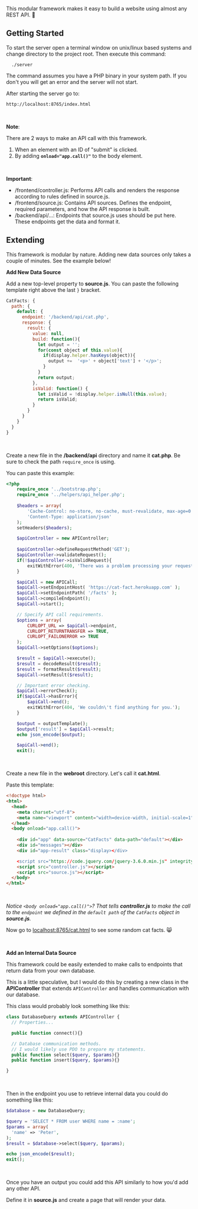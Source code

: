 This modular framework makes it easy to build a website using almost any REST API. :rocket:

## Getting Started

To start the server open a terminal window on unix/linux based systems and change
directory to the project root. Then execute this command:

```
  ./server
```

The command assumes you have a PHP binary in your system path. If you don't you
will get an error and the server will not start.

After starting the server go to:

```
http://localhost:8765/index.html
```

<br/>

**Note**:
<br/>

There are 2 ways to make an API call with this framework.

  1. When an element with an ID of "submit" is clicked.
  2. By adding **```onload="app.call()"```** to the body element.<br/>

<br/>

**Important**:
<br/>
- /frontend/controller.js: Performs API calls and renders the response according to rules defined in source.js.
- /frontend/source.js: Contains API sources. Defines the endpoint, required parameters, and how the API response is built.
- /backend/api/...: Endpoints that source.js uses should be put here. These endpoints get the data and format it.

## Extending

This framework is modular by nature. Adding new data sources only takes a couple of minutes. See the example below!

<a name="extending-add-new-source"></a>
**Add New Data Source**

Add a new top-level property to **source.js**. You can paste the following template right above the last ```}``` bracket.

```javascript
CatFacts: {
  path: {
    default: {
      endpoint: '/backend/api/cat.php',
      response: {
        result: {
          value: null,
          build: function(){
            let output = '';
            for(const object of this.value){
              if(display.helper.hasKeys(object)){
                output +=  '<p>' + object['text'] + '</p>';
              }
            }
            return output;
          },
          isValid: function() {
            let isValid = !display.helper.isNull(this.value);
            return isValid;
          }
        }
      }
    }
  }
}
```

<br/>

Create a new file in the **/backend/api** directory and name it **cat.php**. Be sure to check the path ```require_once``` is using.<br/>

You can paste this example:

```php
<?php
    require_once '../bootstrap.php';
    require_once '../helpers/api_helper.php';
    
    $headers = array(
        'Cache-Control: no-store, no-cache, must-revalidate, max-age=0',
        'Content-Type: application/json'
    );
    setHeaders($headers);

    $apiController = new APIController;
    
    $apiController->defineRequestMethod('GET');
    $apiController->validateRequest();
    if(!$apiController->isValidRequest){
        exitWithError(400, 'There was a problem processing your request.');
    }

    $apiCall = new APICall;
    $apiCall->setEndpointHost( 'https://cat-fact.herokuapp.com' );
    $apiCall->setEndpointPath( '/facts' );
    $apiCall->compileEndpoint();
    $apiCall->start();

    // Specify API call requirements.
    $options = array(
        CURLOPT_URL => $apiCall->endpoint,
        CURLOPT_RETURNTRANSFER => TRUE,
        CURLOPT_FAILONERROR => TRUE
    );
    $apiCall->setOptions($options);

    $result = $apiCall->execute();
    $result = decodeResult($result);
    $result = formatResult($result);
    $apiCall->setResult($result);

    // Important error checking.
    $apiCall->errorCheck();
    if($apiCall->hasError){
        $apiCall->end();
        exitWithError(404, 'We couldn\'t find anything for you.');
    }

    $output = outputTemplate();
    $output['result'] = $apiCall->result;
    echo json_encode($output);

    $apiCall->end();
    exit();
```

<br/>

Create a new file in the **webroot** directory. Let's call it **cat.html**.

Paste this template:

```html
<!doctype html>
<html>
  <head>
    <meta charset="utf-8">
    <meta name="viewport" content="width=device-width, initial-scale=1">
  </head>
  <body onload="app.call()">
    
    <div id="app" data-source="CatFacts" data-path="default"></div>
    <div id="messages"></div>
    <div id="app-result" class="display></div>

    <script src="https://code.jquery.com/jquery-3.6.0.min.js" integrity="sha256-/xUj+3OJU5yExlq6GSYGSHk7tPXikynS7ogEvDej/m4=" crossorigin="anonymous"></script>
    <script src="controller.js"></script>
    <script src="source.js"></script>
  </body>
</html>
```

<br/>

*Notice ```<body onload="app.call()">```? That tells **controller.js** to make the call to the ```endpoint``` we defined in the ```default path``` of the ```CatFacts``` object in **source.js**.*

Now go to [localhost:8765/cat.html](http://localhost:8765/cat.html) to see some random cat facts. :smile_cat:

<br/>

<a name="extending-add-internal-source"></a>
**Add an Internal Data Source**

This framework could be easily extended to make calls to endpoints that return data from your own database.

This is a little speculative, but I would do this by creating a new class in the **APIController** that extends ```APIController``` and handles communication with our database.

This class would probably look something like this:

```php
class DatabaseQuery extends APIController {
  // Properties...

  public function connect(){}

  // Database communication methods.
  // I would likely use PDO to prepare my statements.
  public function select($query, $params){}
  public function insert($query, $params){}

}
```

<br/>

Then in the endpoint you use to retrieve internal data you could do something like this:

```php
$database = new DatabaseQuery;

$query = 'SELECT * FROM user WHERE name = :name';
$params = array(
  'name' => 'Peter',
);
$result = $database->select($query, $params);

echo json_encode($result);
exit();
```

<br/>

Once you have an output you could add this API similarly to how you'd add any other API.

Define it in **source.js** and create a page that will render your data.
